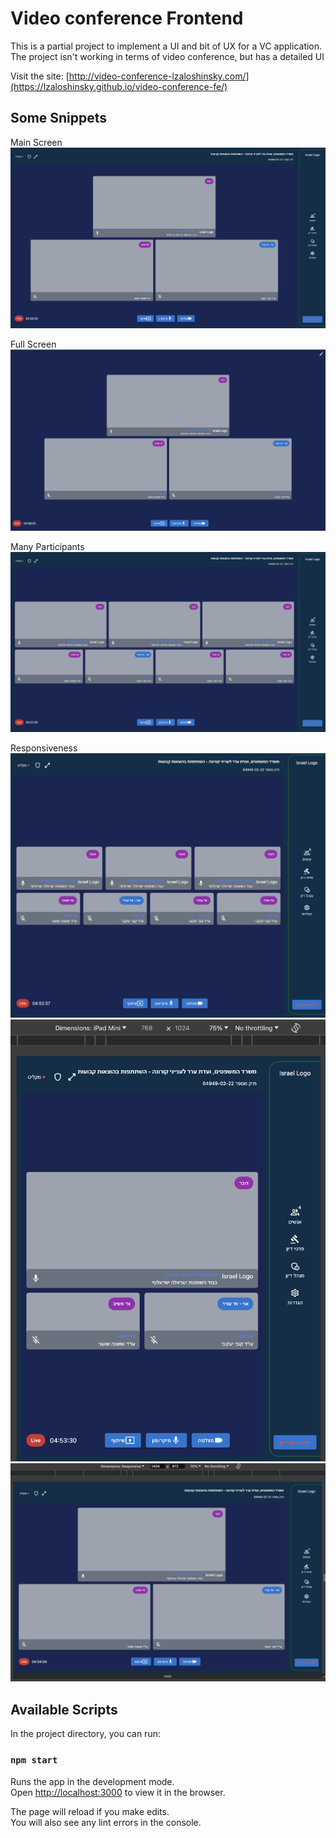 # Video conference Frontend

This is a partial project to implement a UI and bit of UX for a VC application.
The project isn't working in terms of video conference, but has a detailed UI

Visit the site: [http://video-conference-lzaloshinsky.com/](https://lzaloshinsky.github.io/video-conference-fe/)

## Some Snippets

Main Screen
![1st snippets](./snippets/snippet1.png)

Full Screen
![2nd snippets](./snippets/snippet2.png)

Many Participants
![3rd snippets](./snippets/snippet3.png)

Responsiveness
![4th snippets](./snippets/snippet4.png)
![5th snippets](./snippets/snippet5.png)
![6th snippets](./snippets/snippet6.png)

## Available Scripts

In the project directory, you can run:

### `npm start`

Runs the app in the development mode.\
Open [http://localhost:3000](http://localhost:3000) to view it in the browser.

The page will reload if you make edits.\
You will also see any lint errors in the console.
